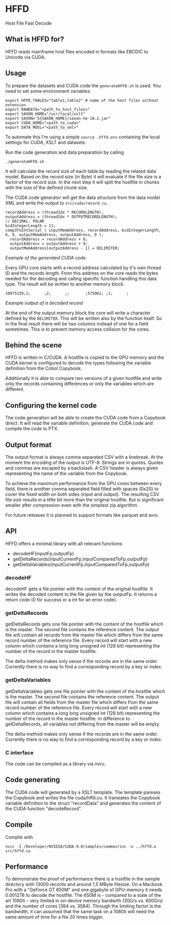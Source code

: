 # HFFD
Host File Fast Decode
## What is HFFD for?
HFFD reads mainframe host files encoded in formats like EBCDIC to Unicode via CUDA.
## Usage
To prepare the datasets and CUDA code the `generateHFFD.sh` is used. You need to set some environment variables:
```
export HFFD_TABLES="table1,table2" # name of the host files without extension
export RAWDATA="<path_to_host_files>"
export SAXON_HOME="/usr/local/xslt"
export SAXON="${SAXON_HOME}/saxon-he-10.2.jar"                                                                
export CUDA_HOME="<path_to_cuda>"
export DATA_MOEL="<path_to_xml>"
```
To automate this I'm using a simple `source .hffd.env` containing the local settings for CUDA, XSLT and datasets.

Run the code generation and data preparation by calling
```
./generateHFFD.sh
```
It will calculate the record size of each table by reading the related data model. Based on the record size (in Byte) it will evaluate if the file size is a factor of the record size. In the next step it will split the hostfile in chunks with the size of the defined chunk size.

The CUDA code generator will get the data structure from the data model XML and write the output to `src/cuda/record.cu`.
```CUDA
recordAddress = (threadIdx * RECORDLENGTH);
outputAddress = (threadIdx * OUTPUTRECORDLENGTH);
// DECIMAL: POLNR
bcdIntegerLength = 11;
comp3ToIntSerial ( inputMemAddress, recordAddress, bcdIntegerLength, 6, 8, outputMemAddress, outputAddress, 0 );
  recordAddress = recordAddress + 6;
  outputAddress = outputAddress + 9;
  outputMemAddress[outputAddress - 1] = DELIMITER;
```
*Example of the generated CUDA code* 

Every GPU core starts with a record address calculated by it's own thread ID and the records length. From this address on the core reads the bytes needed for the decoding and calling specific function handling this data type. The result will be written to another memory block.
```
10975159;1;      ;2;      ;;       ;575962; ;1;      ;
```
*Example output of a decoded record*

At the end of the output memory block the core will write a character defined by the `DELIMITER`. This will be written also by the function itself. So in the final result there will be two columns instead of one for a field sometimes. This is to prevent memory access collision for the cores.  

## Behind the scene 
HFFD is written in C/CUDA. A hostfile is copied to the GPU memory and the CUDA kernel is configured to decode the types following the variable definition from the Cobol Copybook. 

Additionally it is able to compare two versions of a given hostfile and write only the records containing differences or only the variables which are different.
## Configuring the kernel code
The code generation will be able to create the CUDA code from a Copybook direct. It will read the variable definition, generate the CUDA code and compile the code to PTX. 
## Output format
The output format is always comma separated CSV with a linebreak. At the moment the encoding of the output is UTF-8. Strings are in quotes. Quotes and commas are escaped by a backslash. A CSV header is always given representing the name of the variable from the Copybook.

To achieve the maximum performance from the GPU cores between every field, there is another comma separated field filled with spaces (0x20) to cover the fixed width on both sides (input and output). The resulting CSV file size results in a little bit more than the original hostfile. But is significant smaller after compression even with the simplest zip algorithm.

For future releases it is planned to support formats like parquet and avro.

## API
HFFD offers a minimal library with all relevant functions:

- decodeHF(inputFp,outputFp)
- getDeltaRecords(inputCurrentFp,inputComparedToFp,outputFp)
- getDeltaVariables(inputCurrentFp,inputComparedToFp,outputFp)

### decodeHF
decodeHF gets a file pointer with the content of the original hostfile. It writes the decoded content to the file given by the outputFp. It returns a return code (0 for success or a int for an error code).
### getDeltaRecords
getDeltaRecords gets one file pointer with the content of the hostfile which is the master. The second file contains the reference content. The output file will contain all records from the master file which differs from the same record number of the reference file. Every record will start with a new column which contains a long long unsigned int (128 bit) representing the number of the record in the master hostfile. 

The delta method makes only sense if the records are in the same order. Currently there is no way to find a corresponding record by a key or index.
### getDeltaVariables
getDeltaVariables gets one file pointer with the content of the hostfile which is the master. The second file contains the reference content. The output file will contain all fields from the master file which differs from the same record number of the reference file. Every record will start with a new column which contains a long long unsigned int (128 bit) representing the number of the record in the master hostfile. In difference to getDeltaRecords, all variables not differing from the master will be empty.

The delta method makes only sense if the records are in the same order. Currently there is no way to find a corresponding record by a key or index.

### C interface
The code can be compiled as a library via nvcc.

## Code generating
The CUDA code will generated by a XSLT template. The template pareses the Copybook and writes the file cuda/hffd.cu. It translates the Copybook variable definition to the struct "recordData" and generates the content of the CUDA function "decodeRecord".  

## Compile
Complie with

`nvcc -I /Developer/NVIDIA/CUDA-9.0/samples/common/inc -o ../hffd.o src/hffd.cu`

## Performance
To demonstrate the proof of performance there is a hostfile in the sample directory with 13000 records and around 1,5 MByte filesize. On a Macbook Pro with a "GeForce GT 650M" and one gigabyte of GPU-memory it needs 0.001278 to decode the hostfile. The 650M is - compared to a state of the art 1080ti - very limited in on-device memory bandwith (30G/s vs. 600G/s) and the number of cores (384 vs. 3584). Through the limiting factor is the bandwidth, it can assumed that the same task on a 1080ti will need the same amount of time for a file 20 times bigger.  
